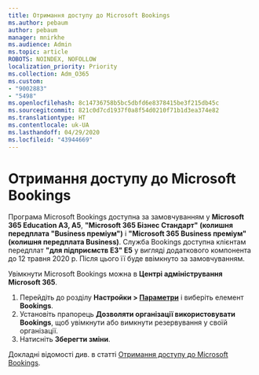 ```yaml
---
title: Отримання доступу до Microsoft Bookings
ms.author: pebaum
author: pebaum
manager: mnirkhe
ms.audience: Admin
ms.topic: article
ROBOTS: NOINDEX, NOFOLLOW
localization_priority: Priority
ms.collection: Adm_O365
ms.custom:
- "9002883"
- "5498"
ms.openlocfilehash: 8c14736758b5bc5dbfd6e8378415be3f215db45c
ms.sourcegitcommit: 821c0d7cd1937f0a8f54d0210f71b1d3ea374e82
ms.translationtype: HT
ms.contentlocale: uk-UA
ms.lasthandoff: 04/29/2020
ms.locfileid: "43944669"
---
```

# <a name="get-access-to-microsoft-bookings"></a>Отримання доступу до Microsoft Bookings

Програма Microsoft Bookings доступна за замовчуванням у **Microsoft 365 Education A3, A5**, **"Microsoft 365 Бізнес Стандарт" (колишня передплата "Business преміум")** і **"Microsoft 365 Business преміум" (колишня передплата Business)**. Служба Bookings доступна клієнтам передплат **"для підприємств E3" E5** у вигляді додаткового компонента до 12 травня 2020 р. Після цього її буде ввімкнуто за замовчуванням.

Увімкнути Microsoft Bookings можна в **Центрі адміністрування Microsoft 365**.

1. Перейдіть до розділу **Настройки > [Параметри](https://admin.microsoft.com/Adminportal/Home?source=applauncher#/Settings/Services)** і виберіть елемент **Bookings**.
2. Установіть прапорець **Дозволяти організації використовувати Bookings**, щоб увімкнути або вимкнути резервування у своїй організації.
3. Натисніть **Зберегти зміни**.

Докладні відомості див. в статті [Отримання доступу до Microsoft Bookings](https://support.microsoft.com/uk-UA/office/get-access-to-microsoft-bookings-5382dc07-aaa5-45c9-8767-502333b214ce).
